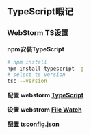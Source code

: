 ## TypeScript暇记

### WebStorm TS设置

**npm安装TypeScript**

```bash
# npm install 
npm install typescript -g
# select ts version
tsc --version
```

**配置 webstorm [TypeScript ](https://www.chunshu.net/article/192/cid/44.html)**

**设置 webstrom [File Watch](https://segmentfault.com/a/1190000023000222)**

**配置 [tsconfig.json ](https://www.tslang.cn/docs/handbook/tsconfig-json.html)**

